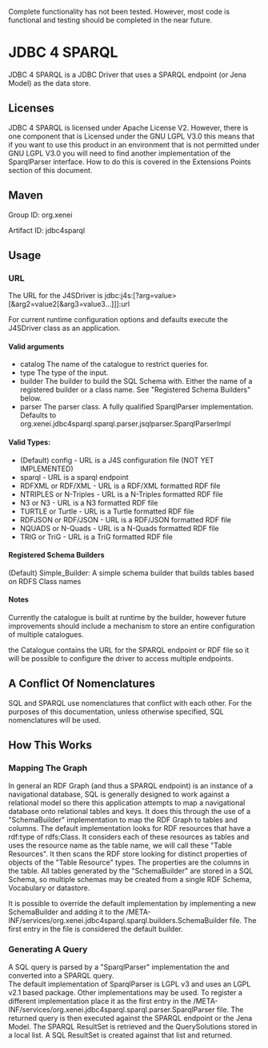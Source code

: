 Complete functionality has not been tested.  However, most code is functional and testing should 
be completed in the near future.

# JDBC 4 SPARQL

JDBC 4 SPARQL is a JDBC Driver that uses a SPARQL endpoint (or Jena Model) as the data store.

## Licenses

JDBC 4 SPARQL is licensed under Apache License V2.  However, there is one component that is Licensed under the GNU LGPL V3.0
this means that if you want to use this product in an environment that is not permitted under GNU LGPL V3.0 you will need to 
find another implementation of the SparqlParser interface.  How to do this is covered in the Extensions Points section of this 
document.
	
## Maven

Group ID: org.xenei

Artifact ID: jdbc4sparql

## Usage

### URL
The URL for the J4SDriver is 
    jdbc:j4s:[?arg=value>[&arg2=value2[&arg3=value3...]]]:url

For current runtime configuration options and defaults execute the J4SDriver class as an application.

#### Valid arguments
* catalog The name of the catalogue to restrict queries for.
* type The type of the input.
* builder The builder to build the SQL Schema with.  Either the name of a registered builder or a class name.  See "Registered Schema Builders" below.
* parser The parser class.  A fully qualified SparqlParser implementation.  Defaults to org.xenei.jdbc4sparql.sparql.parser.jsqlparser.SparqlParserImpl

#### Valid Types:
* (Default) config - URL is a J4S configuration file (NOT YET IMPLEMENTED)
* sparql - URL is a sparql endpoint
* RDFXML or RDF/XML - URL is a RDF/XML formatted RDF file
* NTRIPLES or N-Triples - URL is a N-Triples formatted RDF file
* N3 or N3 - URL is a N3 formatted RDF file
* TURTLE or Turtle - URL is a Turtle formatted RDF file
* RDFJSON or RDF/JSON - URL is a RDF/JSON formatted RDF file
* NQUADS or N-Quads - URL is a N-Quads formatted RDF file
* TRIG or TriG - URL is a TriG formatted RDF file

#### Registered Schema Builders
(Default) Simple_Builder: A simple schema builder that builds tables based on RDFS Class names

#### Notes ####

Currently the catalogue is built at runtime by the builder, however future improvements should include a mechanism to store an entire configuration of multiple catalogues.

the Catalogue contains the URL for the SPARQL endpoint or RDF file so it will be possible to configure the driver to access multiple endpoints.

## A Conflict Of Nomenclatures

SQL and SPARQL use nomenclatures that conflict with each other.  For the purposes of this documentation, unless otherwise specified,
SQL nomenclatures will be used.

## How This Works

### Mapping The Graph
In general an RDF Graph (and thus a SPARQL endpoint) is an instance of a navigational database, SQL is generally designed to work
against a relational model so there this application attempts to map a navigational database onto relational tables and keys.  It 
does this through the use of a "SchemaBuilder" implementation to map the RDF Graph to tables and columns.
The default implementation looks for RDF resources that have a rdf:type of rdfs:Class.  It considers 
each of these resources as tables and uses the resource name as the table name, we will call these "Table Resources".  It then scans the 
RDF store looking for distinct properties of objects of the "Table Resource" types.  The properties are the columns in the table.  All tables generated by the "SchemaBuilder" are 
stored in a SQL Schema, so multiple schemas may be created from a single RDF Schema, Vocabulary or datastore.

It is possible to override the default implementation by implementing a new SchemaBuilder and adding it to the /META-INF/services/org.xenei.jdbc4sparql.sparql.builders.SchemaBuilder file.
The first entry in the file is considered the default builder.

### Generating A Query
A SQL query is parsed by a "SparqlParser" implementation the and converted into a SPARQL query.  
The default implementation of SparqlParser is LGPL v3 and uses an LGPL v2.1 based package.  Other implementations may be used.
To register a different implementation place it as the first entry in the /META-INF/services/org.xenei.jdbc4sparql.sparql.parser.SparqlParser file.
The returned query is then executed against the SPARQL endpoint or the 
Jena Model.  The SPARQL ResultSet is retrieved and the QuerySolutions stored in a local list.  A SQL ResultSet is 
created against that list and returned.


